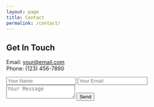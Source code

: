 ```yaml
---
layout: page
title: Contact
permalink: /contact/
---
```


## Get In Touch

Email: your@email.com  
Phone: (123) 456-7890

<form netlify>
  <input type="text" name="name" placeholder="Your Name">
  <input type="email" name="email" placeholder="Your Email">
  <textarea name="message" placeholder="Your Message"></textarea>
  <button type="submit">Send</button>
</form>
